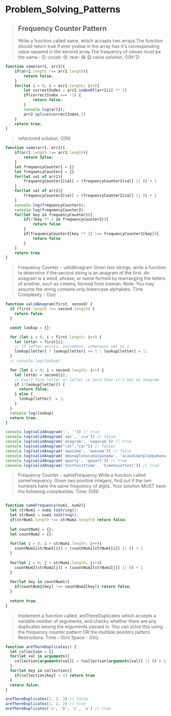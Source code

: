 # Problem_Solving_Patterns



> ## Frequency Counter Pattern
> Write a function called same, which accepts two arrays.The function should return true if ever yvalue in the array has it's corresponding value squared in the second array.The frequency of values must be the same.: :wink: :crush: :cry: :tear: :laughing: :yum:
> naive solution, O(N^2)


``` js
function same(arr1, arr2){
    if(arr1.length !== arr2.length){
        return false;
    }
    for(let i = 0; i < arr1.length; i++){
        let correctIndex = arr2.indexOf(arr1[i] ** 2)
        if(correctIndex === -1) {
            return false;
        }
        console.log(arr2);
        arr2.splice(correctIndex,1)
    }
    return true;
}


```


> refactored solution, O(N)

``` js
function same(arr1, arr2){
    if(arr1.length !== arr2.length){
        return false;
    }
    let frequencyCounter1 = {}
    let frequencyCounter2 = {}
    for(let val of arr1){
        frequencyCounter1[val] = (frequencyCounter1[val] || 0) + 1
    }
    for(let val of arr2){
        frequencyCounter2[val] = (frequencyCounter2[val] || 0) + 1        
    }
    console.log(frequencyCounter1);
    console.log(frequencyCounter2);
    for(let key in frequencyCounter1){
        if(!(key ** 2 in frequencyCounter2)){
            return false
        }
        if(frequencyCounter2[key ** 2] !== frequencyCounter1[key]){
            return false
        }
    }
    return true
}
```


> Frequency Counter - validAnagram
> Given two strings, write a function to determine if the second string is an anagram of the first.
> An anagram is a word, phrase, or name formed by rearranging the letters of another, such as cinema, formed from iceman.
> Note: You may assume the string contains only lowercase alphabets.
> Time Complexity - O(n)


``` js
function validAnagram(first, second) {
  if (first.length !== second.length) {
    return false;
  }

  const lookup = {};

  for (let i = 0; i < first.length; i++) {
    let letter = first[i];
    // if letter exists, increment, otherwise set to 1
    lookup[letter] ? lookup[letter] += 1 : lookup[letter] = 1;
  }
  // console.log(lookup)

  for (let i = 0; i < second.length; i++) {
    let letter = second[i];
    // can't find letter or letter is zero then it's not an anagram
    if (!lookup[letter]) {
      return false;
    } else {
      lookup[letter] -= 1;
    }
  }
  console.log(lookup)
  return true;
}

console.log(validAnagram('', '')) // true
console.log(validAnagram('aaz', 'zza')) // false
console.log(validAnagram('anagram', 'nagaram')) // true
console.log(validAnagram("rat","car")) // false)
console.log(validAnagram('awesome', 'awesom')) // false
console.log(validAnagram('amanaplanacanalpanama', 'acanalmanplanpamana')) // false
console.log(validAnagram('qwerty', 'qeywrt')) // true
console.log(validAnagram('texttwisttime', 'timetwisttext')) // true

``` 



> Frequency Counter - sameFrequency
> Write a function called sameFrequency. Given two positive integers, find out if the two numbers have the same frequency of digits.
> Your solution MUST have the following complexities:
> Time: O(N)

``` js

function sameFrequency(num1, num2){
  let strNum1 = num1.toString();
  let strNum2 = num2.toString();
  if(strNum1.length !== strNum2.length) return false;
  
  let countNum1 = {};
  let countNum2 = {};
  
  for(let i = 0; i < strNum1.length; i++){
    countNum1[strNum1[i]] = (countNum1[strNum1[i]] || 0) + 1
  }
  
  for(let j = 0; j < strNum1.length; j++){
    countNum2[strNum2[j]] = (countNum2[strNum2[j]] || 0) + 1
  }
  
  for(let key in countNum1){
    if(countNum1[key] !== countNum2[key]) return false;
  }
 
  return true;
}


```



> Implement a function called, areThereDuplicates which accepts a variable number of arguments,
> and checks whether there are any duplicates among the arguments passed in. 
> You can solve this using the frequency counter pattern OR the multiple pointers pattern.
> Restrictions:
> Time - O(n)
> Space - O(n)

``` js
function areThereDuplicates() {
  let collection = {}
  for(let val in arguments){
    collection[arguments[val]] = (collection[arguments[val]] || 0) + 1
  }
  for(let key in collection){
    if(collection[key] > 1) return true
  }
  return false;
}

areThereDuplicates(1, 2, 3) // false
areThereDuplicates(1, 2, 2) // true 
areThereDuplicates('a', 'b', 'c', 'a') // true 

``` 
